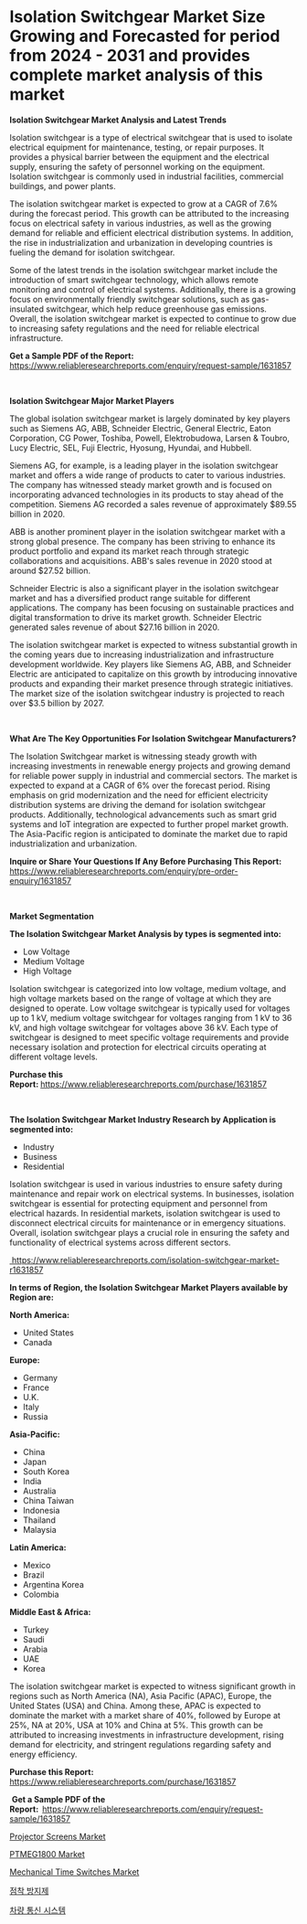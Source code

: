 <p><h1>Isolation Switchgear Market Size Growing and Forecasted for period from 2024 - 2031 and provides complete market analysis of this market</h1></p><p><strong>Isolation Switchgear Market Analysis and Latest Trends</strong></p>
<p><p>Isolation switchgear is a type of electrical switchgear that is used to isolate electrical equipment for maintenance, testing, or repair purposes. It provides a physical barrier between the equipment and the electrical supply, ensuring the safety of personnel working on the equipment. Isolation switchgear is commonly used in industrial facilities, commercial buildings, and power plants.</p><p>The isolation switchgear market is expected to grow at a CAGR of 7.6% during the forecast period. This growth can be attributed to the increasing focus on electrical safety in various industries, as well as the growing demand for reliable and efficient electrical distribution systems. In addition, the rise in industrialization and urbanization in developing countries is fueling the demand for isolation switchgear.</p><p>Some of the latest trends in the isolation switchgear market include the introduction of smart switchgear technology, which allows remote monitoring and control of electrical systems. Additionally, there is a growing focus on environmentally friendly switchgear solutions, such as gas-insulated switchgear, which help reduce greenhouse gas emissions. Overall, the isolation switchgear market is expected to continue to grow due to increasing safety regulations and the need for reliable electrical infrastructure.</p></p>
<p><strong>Get a Sample PDF of the Report:&nbsp;</strong> <a href="https://www.reliableresearchreports.com/enquiry/request-sample/1631857">https://www.reliableresearchreports.com/enquiry/request-sample/1631857</a></p>
<p>&nbsp;</p>
<p><strong>Isolation Switchgear Major Market Players</strong></p>
<p><p>The global isolation switchgear market is largely dominated by key players such as Siemens AG, ABB, Schneider Electric, General Electric, Eaton Corporation, CG Power, Toshiba, Powell, Elektrobudowa, Larsen & Toubro, Lucy Electric, SEL, Fuji Electric, Hyosung, Hyundai, and Hubbell.</p><p>Siemens AG, for example, is a leading player in the isolation switchgear market and offers a wide range of products to cater to various industries. The company has witnessed steady market growth and is focused on incorporating advanced technologies in its products to stay ahead of the competition. Siemens AG recorded a sales revenue of approximately $89.55 billion in 2020.</p><p>ABB is another prominent player in the isolation switchgear market with a strong global presence. The company has been striving to enhance its product portfolio and expand its market reach through strategic collaborations and acquisitions. ABB's sales revenue in 2020 stood at around $27.52 billion.</p><p>Schneider Electric is also a significant player in the isolation switchgear market and has a diversified product range suitable for different applications. The company has been focusing on sustainable practices and digital transformation to drive its market growth. Schneider Electric generated sales revenue of about $27.16 billion in 2020.</p><p>The isolation switchgear market is expected to witness substantial growth in the coming years due to increasing industrialization and infrastructure development worldwide. Key players like Siemens AG, ABB, and Schneider Electric are anticipated to capitalize on this growth by introducing innovative products and expanding their market presence through strategic initiatives. The market size of the isolation switchgear industry is projected to reach over $3.5 billion by 2027.</p></p>
<p>&nbsp;</p>
<p><strong>What Are The Key Opportunities For Isolation Switchgear Manufacturers?</strong></p>
<p><p>The Isolation Switchgear market is witnessing steady growth with increasing investments in renewable energy projects and growing demand for reliable power supply in industrial and commercial sectors. The market is expected to expand at a CAGR of 6% over the forecast period. Rising emphasis on grid modernization and the need for efficient electricity distribution systems are driving the demand for isolation switchgear products. Additionally, technological advancements such as smart grid systems and IoT integration are expected to further propel market growth. The Asia-Pacific region is anticipated to dominate the market due to rapid industrialization and urbanization.</p></p>
<p><strong>Inquire or Share Your Questions If Any Before Purchasing This Report:</strong> <a href="https://www.reliableresearchreports.com/enquiry/pre-order-enquiry/1631857">https://www.reliableresearchreports.com/enquiry/pre-order-enquiry/1631857</a></p>
<p>&nbsp;</p>
<p><strong>Market Segmentation</strong></p>
<p><strong>The Isolation Switchgear Market Analysis by types is segmented into:</strong></p>
<p><ul><li>Low Voltage</li><li>Medium Voltage</li><li>High Voltage</li></ul></p>
<p><p>Isolation switchgear is categorized into low voltage, medium voltage, and high voltage markets based on the range of voltage at which they are designed to operate. Low voltage switchgear is typically used for voltages up to 1 kV, medium voltage switchgear for voltages ranging from 1 kV to 36 kV, and high voltage switchgear for voltages above 36 kV. Each type of switchgear is designed to meet specific voltage requirements and provide necessary isolation and protection for electrical circuits operating at different voltage levels.</p></p>
<p><strong>Purchase this Report:&nbsp;</strong><a href="https://www.reliableresearchreports.com/purchase/1631857">https://www.reliableresearchreports.com/purchase/1631857</a></p>
<p>&nbsp;</p>
<p><strong>The Isolation Switchgear Market Industry Research by Application is segmented into:</strong></p>
<p><ul><li>Industry</li><li>Business</li><li>Residential</li></ul></p>
<p><p>Isolation switchgear is used in various industries to ensure safety during maintenance and repair work on electrical systems. In businesses, isolation switchgear is essential for protecting equipment and personnel from electrical hazards. In residential markets, isolation switchgear is used to disconnect electrical circuits for maintenance or in emergency situations. Overall, isolation switchgear plays a crucial role in ensuring the safety and functionality of electrical systems across different sectors.</p></p>
<p><a href="https://www.reliableresearchreports.com/isolation-switchgear-market-r1631857">&nbsp;https://www.reliableresearchreports.com/isolation-switchgear-market-r1631857</a></p>
<p><strong>In terms of Region, the Isolation Switchgear Market Players available by Region are:</strong></p>
<p>
    <p> <strong> North America: </strong>
        <ul>
            <li>United States</li>
            <li>Canada</li>
        </ul>
        </p> 
    <p> <strong> Europe: </strong>
        <ul>
            <li>Germany</li>
            <li>France</li>
            <li>U.K.</li>
            <li>Italy</li>
            <li>Russia</li>
        </ul>
        </p> 
    <p> <strong> Asia-Pacific: </strong>
        <ul>
            <li>China</li>
            <li>Japan</li>
            <li>South Korea</li>
            <li>India</li>
            <li>Australia</li>
            <li>China Taiwan</li>
            <li>Indonesia</li>
            <li>Thailand</li>
            <li>Malaysia</li>
        </ul>
        </p> 
    <p> <strong> Latin America: </strong>
        <ul>
            <li>Mexico</li>
            <li>Brazil</li>
            <li>Argentina Korea</li>
            <li>Colombia</li>
        </ul>
        </p> 
    <p> <strong> Middle East & Africa: </strong>
        <ul>
            <li>Turkey</li>
            <li>Saudi</li>
            <li>Arabia</li>
            <li>UAE</li>
            <li>Korea</li>
        </ul>
    </p>
    </p>
<p><p>The isolation switchgear market is expected to witness significant growth in regions such as North America (NA), Asia Pacific (APAC), Europe, the United States (USA) and China. Among these, APAC is expected to dominate the market with a market share of 40%, followed by Europe at 25%, NA at 20%, USA at 10% and China at 5%. This growth can be attributed to increasing investments in infrastructure development, rising demand for electricity, and stringent regulations regarding safety and energy efficiency.</p></p>
<p><strong>Purchase this Report: </strong><a href="https://www.reliableresearchreports.com/purchase/1631857">https://www.reliableresearchreports.com/purchase/1631857</a></p>
<p>&nbsp;<strong>Get a Sample PDF of the Report:&nbsp;&nbsp;</strong><a href="https://www.reliableresearchreports.com/enquiry/request-sample/1631857">https://www.reliableresearchreports.com/enquiry/request-sample/1631857</a></p>
<p><strong></strong></p>
<p><p><a href="https://medium.com/@sarahhopkins94/projector-screens-market-outlook-complete-industry-analysis-2024-to-2031-ac3e040ee4eb">Projector Screens Market</a></p><p><a href="https://issuu.com/reportprime-2/docs/ptmeg1800-market-size-2030.pptx">PTMEG1800 Market</a></p><p><a href="https://medium.com/@brendamoreno1988/global-mechanical-time-switches-market-share-and-growth-opportunities-and-market-size-growing-with-7014b7c22920">Mechanical Time Switches Market</a></p><p><a href="https://medium.com/@ucghafeg91/2024%EB%85%84%EB%B6%80%ED%84%B0-2031%EB%85%84%EA%B9%8C%EC%A7%80%EC%9D%98-%EC%84%B8%EA%B3%84-%EC%A0%84%EB%A7%9D%EA%B3%BC-%EB%AF%B8%EB%9E%98-%EC%A0%84%EB%A7%9D%EC%97%90%EC%84%9C-%EC%95%88%ED%8B%B0-%ED%83%9D-%EC%97%90%EC%9D%B4%EC%A0%84%ED%8A%B8-%EC%8B%9C%EC%9E%A5%EC%9D%98-%EC%8B%A0%ED%9D%A5-%ED%8A%B8%EB%A0%8C%EB%93%9C-1106ff765a26">점착 방지제</a></p><p><a href="https://medium.com/@percyhagernes9778/%EA%B5%90%ED%86%B5-%EC%88%98%EB%8B%A8-%ED%86%B5%EC%8B%A0-%EC%8B%9C%EC%8A%A4%ED%85%9C-%EC%8B%9C%EC%9E%A5-%EC%A1%B0%EC%82%AC-%EB%B3%B4%EA%B3%A0%EC%84%9C-2024%EB%85%84%EB%B6%80%ED%84%B0-2031%EB%85%84%EA%B9%8C%EC%A7%80-14-4-%EC%9D%98-%EC%95%88%EC%A0%95%EB%90%9C-cagr%EC%9D%84-%EA%B0%96%EB%8A%94-%EC%8B%9C%EC%9E%A5-%EC%98%88%EC%B8%A1-%EB%B0%8F-%EC%84%B1%EC%9E%A5-%EC%A0%84%EB%A7%9D-e02a382da575">차량 통신 시스템</a></p></p>